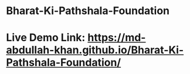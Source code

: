 # Bharat-Ki-Pathshala-Foundation

# Live Demo Link: https://md-abdullah-khan.github.io/Bharat-Ki-Pathshala-Foundation/
